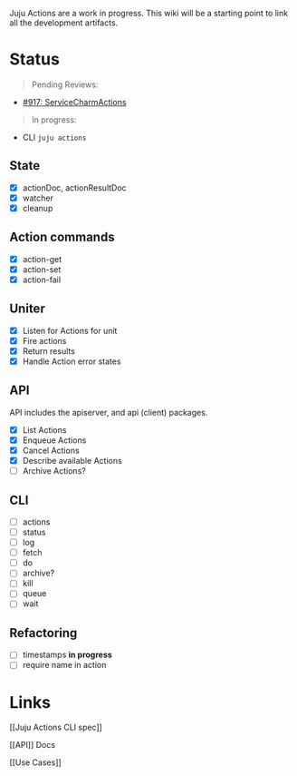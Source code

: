 Juju Actions are a work in progress. This wiki will be a starting point to link all the development artifacts.

# Status

> Pending Reviews:
 - [#917: ServiceCharmActions](https://github.com/juju/juju/pull/917)

> In progress:
 - CLI `juju actions`

## State

 - [x] actionDoc, actionResultDoc
 - [x] watcher
 - [x] cleanup

## Action commands

 - [x] action-get
 - [x] action-set
 - [x] action-fail

## Uniter

 - [x] Listen for Actions for unit
 - [x] Fire actions
 - [x] Return results
 - [x] Handle Action error states

## API
API includes the apiserver, and api (client) packages.

 - [x] List Actions
 - [x] Enqueue Actions
 - [x] Cancel Actions
 - [x] Describe available Actions
 - [ ] Archive Actions?

## CLI

 - [ ] actions
 - [ ] status
 - [ ] log
 - [ ] fetch
 - [ ] do
 - [ ] archive?
 - [ ] kill
 - [ ] queue
 - [ ] wait

## Refactoring

 - [ ] timestamps **in progress**
 - [ ] require name in action

# Links

[[Juju Actions CLI spec]]

[[API]] Docs

[[Use Cases]]